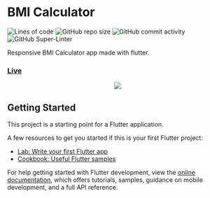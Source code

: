 # BMI Calculator
![Lines of code](https://img.shields.io/tokei/lines/github/momcilovicluka/bmi-calculator)
![GitHub repo size](https://img.shields.io/github/repo-size/momcilovicluka/bmi-calculator)
![GitHub commit activity](https://img.shields.io/github/commit-activity/w/momcilovicluka/bmi-calculator)
![GitHub Super-Linter](https://github.com/momcilovicluka/bmi-calculator/workflows/Lint%20Code%20Base/badge.svg)


Responsive BMI Calculator app made with flutter.
### [Live](https://bmi-calculator-momcilovicluka.vercel.app/#/)

<p align="center">
  <img src="https://user-images.githubusercontent.com/68912857/182033208-cf7d9745-23d0-471f-bd8d-071d5463e1ff.gif" />
</p>

## Getting Started

This project is a starting point for a Flutter application.

A few resources to get you started if this is your first Flutter project:

- [Lab: Write your first Flutter app](https://docs.flutter.dev/get-started/codelab)
- [Cookbook: Useful Flutter samples](https://docs.flutter.dev/cookbook)

For help getting started with Flutter development, view the
[online documentation](https://docs.flutter.dev/), which offers tutorials,
samples, guidance on mobile development, and a full API reference.
